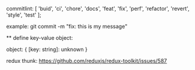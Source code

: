 commitlint:
[
'buid',
'ci',
'chore',
'docs',
'feat',
'fix',
'perf',
'refactor',
'revert',
'style',
'test'
];

example:
git commit -m "fix: this is my message"

\*\* define key-value object:

object: { [key: string]: unknown }

redux thunk:
https://github.com/reduxjs/redux-toolkit/issues/587
